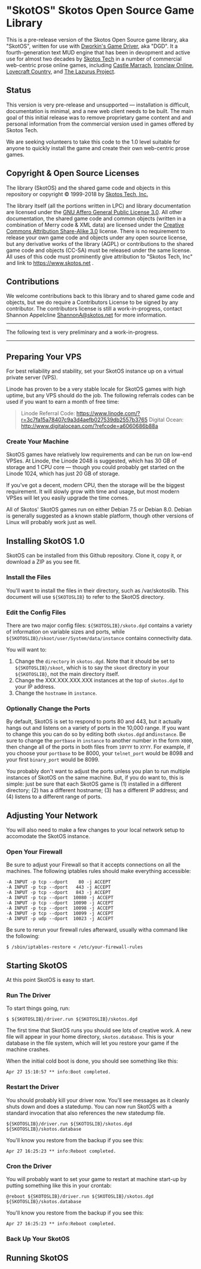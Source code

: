 # "SkotOS" Skotos Open Source Game Library

This is a pre-release version of the Skotos Open Source game library, aka "SkotOS", written for use with [Dworkin's Game Driver](https://github.com/dworkin/dgd), aka "DGD". It a fourth-generation text MUD engine that has been in devopment and active use for almost two decades by [Skotos Tech](http://www.skotos.net/) in a number of commercial web-centric prose online games, including [Castle Marrach](http://www.skotos.net/games/marrach/), [Ironclaw Online](http://www.skotos.net/games/ironclaw/), [Lovecraft Country](http://www.lovecraftcountry.com/comic/), and [The Lazurus Project](http://www.lazarus-project.net/). 

## Status

This version is very pre-release and unsupported — installation is difficult, documentation is minimal, and a new web client needs to be built. The main goal of this initial release was to remove proprietary game content and and personal information from the commercial version used in games offered by Skotos Tech.

We are seeking volunteers to take this code to the 1.0 level suitable for anyone to quickly install the game and create their own web-centric prose games.

## Copyright & Open Source Licenses

The library (SkotOS) and the shared game code and objects in this repository or copyright © 1999-2018 by [Skotos Tech, Inc.](https://www.skotos.net) 

The library itself (all the portions written in LPC) and library documentation are licensed under the [GNU Affero General Public License 3.0](https://www.gnu.org/licenses/agpl-3.0.en.html). All other documentation, the shared game code and common objects (written in a combination of Merry code & XML data) are licensed under the [Creative Commons Attribution Share-Alike 3.0](https://creativecommons.org/licenses/by-sa/3.0/deed.en) license. There is no requirement to release your own game code and objects under any open source license, but any derivative works of the library (AGPL) or contributions to the shared game code and objects (CC-SA) must be released under the same license. All uses of this code must prominently give attribution to "Skotos Tech, Inc" and link to https://www.skotos.net .

## Contributions

We welcome contributions back to this library and to shared game code and objects, but we do require a Contributors License to be signed by any contributor. The contributors license is still a work-in-progress, contact Shannon Appelcline <ShannonA@skotos.net> for more information.

----

The following text is very preliminary and a work-in-progress.

----

## Preparing Your VPS

For best reliability and stability, set your SkotOS instance up on a virtual private server (VPS). 

Linode has proven to be a very stable locale for SkotOS games with high uptime, but any VPS should do the job. The following referrals codes can be used if you want to earn a month of free time:

> Linode Referral Code: https://www.linode.com/?r=3c7fa15a78407c9a3d4aefb027539db2557b3765
> Digital Ocean: http://www.digitalocean.com/?refcode=a6060686b88a

### Create Your Machine

SkotOS games have relatively low requirements and can be run on low-end VPSes. At Linode, the Linode 2048 is suggested, which has 30 GB of storage and 1 CPU core — though you could probably get started on the Linode 1024, which has just 20 GB of storage. 

If you've got a decent, modern CPU, then the storage will be the biggest requirement. It will slowly grow with time and usage, but most modern VPSes will let you easily upgrade the time comes.

All of Skotos' SkotOS games run on either Debian 7.5 or Debian 8.0. Debian is generally suggested as a known stable platform, though other versions of Linux will probably work just as well.

## Installing SkotOS 1.0

SkotOS can be installed from this Github repository. Clone it, copy it, or download a ZIP as you see fit.

### Install the Files

You'll want to install the files in their directory, such as /var/skotoslib. This document will use `${SKOTOSLIB}` to refer to the SkotOS directory.

### Edit the Config Files

There are two major config files: `${SKOTOSLIB}/skoto.dgd` contains a variety of information on variable sizes and ports, while `${SKOTOSLIB}/skoot/user/System/data/instance` contains connectivity data.

You will want to:

1. Change the `directory` in `skotos.dgd`. Note that it should be set to `${SKOTOSLIB}/skoot`, which is to say the `skoot` directory in your `${SKOTOSLIB}`, not the main directory itself.
2. Change the XXX.XXX.XXX.XXX instances at the top of `skotos.dgd` to your IP address.
3. Change the `hostname` in `instance`.

### Optionally Change the Ports

By default, SkotOS is set to respond to ports 80 and 443, but it actually hangs out and listens on a variety of ports in the 10,000 range. If you want to change this you can do so by editing both `skotos.dgd` and`instance`. Be sure to change the `portbase` in `instance` to another number in the form `X000`, then change all of the ports in both files from `10YYY` to `XYYY`. For example, if you choose your `portbase` to be 8000, your `telnet_port` would be 8098 and your first `binary_port` would be 8099.

You probably don't want to adjust the ports unless you plan to run multiple instances of SkotOS on the same machine. But, if you do want to, this is simple: just be sure that each SkotOS game is (1) installed in a different directory; (2) has a different hostname; (3) has a different IP address; and (4) listens to a different range of ports. 

## Adjusting Your Network

You will also need to make a few changes to your local network setup to accomodate the SkotOS instance.

### Open Your Firewall

Be sure to adjust your Firewall so that it accepts connections on all the machines. The following iptables rules should make everything accessible:

```
-A INPUT -p tcp --dport    80 -j ACCEPT
-A INPUT -p tcp --dport   443 -j ACCEPT
-A INPUT -p tcp --dport   843 -j ACCEPT
-A INPUT -p tcp --dport  10080 -j ACCEPT
-A INPUT -p tcp --dport  10090 -j ACCEPT
-A INPUT -p tcp --dport  10098 -j ACCEPT
-A INPUT -p tcp --dport  10099 -j ACCEPT
-A INPUT -p udp --dport  10023 -j ACCEPT
```

Be sure to rerun your firewall rules afterward, usually witha command like the following:

```
$ /sbin/iptables-restore < /etc/your-firewall-rules
```

## Starting SkotOS

At this point SkotOS is easy to start.

### Run The Driver

To start things going, run:

```
$ ${SKOTOSLIB}/driver.run ${SKOTOSLIB}/skotos.dgd
```

The first time that SkotOS runs you should see lots of creative work. A new file will appear in your home directory, `skotos.database`. This is your database in the file system, which will let you restore your game if the machine crashes.

When the initial cold boot is done, you should see something like this:

```
Apr 27 15:10:57 ** info:Boot completed.
```

### Restart the Driver

You should probably kill your driver now. You'll see messages as it cleanly shuts down and does a statedump. You can now run SkotOS with a standard invocation that also references the new statedump file.

```
${SKOTOSLIB}/driver.run ${SKOTOSLIB}/skotos.dgd ${SKOTOSLIB}/skotos.database
```

You'll know you restore from the backup if you see this:

```
Apr 27 16:25:23 ** info:Reboot completed.
```

### Cron the Driver

You will probably want to set your game to restart at machine start-up by putting something like this in your crontab:

```
@reboot ${SKOTOSLIB}/driver.run ${SKOTOSLIB}/skotos.dgd ${SKOTOSLIB}/skotos.database
```

You'll know you restore from the backup if you see this:

```
Apr 27 16:25:23 ** info:Reboot completed.
```

### Back Up Your SkotOS

## Running SkotOS